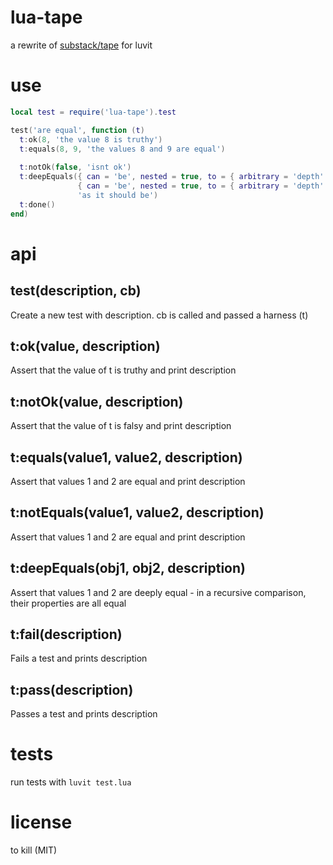 # lua-tape
a rewrite of [substack/tape](http://github.com/substack/tape) for luvit

# use

```lua
local test = require('lua-tape').test

test('are equal', function (t)
  t:ok(8, 'the value 8 is truthy')
  t:equals(8, 9, 'the values 8 and 9 are equal')
  
  t:notOk(false, 'isnt ok')
  t:deepEquals({ can = 'be', nested = true, to = { arbitrary = 'depth' } },
               { can = 'be', nested = true, to = { arbitrary = 'depth' } },
               'as it should be')
  t:done()
end)
```

# api

## test(description, cb)
Create a new test with description. cb is called and passed a harness (t)

## t:ok(value, description)
Assert that the value of t is truthy and print description

## t:notOk(value, description)
Assert that the value of t is falsy and print description

## t:equals(value1, value2, description)
Assert that values 1 and 2 are equal and print description

## t:notEquals(value1, value2, description)
Assert that values 1 and 2 are equal and print description

## t:deepEquals(obj1, obj2, description)
Assert that values 1 and 2 are deeply equal - in a recursive comparison, their properties are all equal

## t:fail(description)
Fails a test and prints description

## t:pass(description)
Passes a test and prints description

# tests
run tests with ```luvit test.lua```

# license
to kill (MIT)
